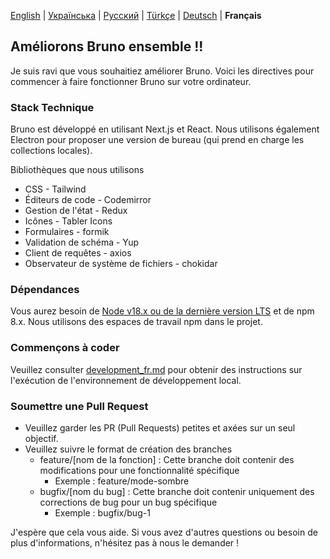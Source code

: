 [English](contributing.md) | [Українська](/contributing_ua.md) | [Русский](/contributing_ru.md) | [Türkçe](/contributing_tr.md) | [Deutsch](/contributing_de.md) | **Français**

## Améliorons Bruno ensemble !!

Je suis ravi que vous souhaitiez améliorer Bruno. Voici les directives pour commencer à faire fonctionner Bruno sur votre ordinateur.

### Stack Technique

Bruno est développé en utilisant Next.js et React. Nous utilisons également Electron pour proposer une version de bureau (qui prend en charge les collections locales).

Bibliothèques que nous utilisons

- CSS - Tailwind
- Éditeurs de code - Codemirror
- Gestion de l'état - Redux
- Icônes - Tabler Icons
- Formulaires - formik
- Validation de schéma - Yup
- Client de requêtes - axios
- Observateur de système de fichiers - chokidar

### Dépendances

Vous aurez besoin de [Node v18.x ou de la dernière version LTS](https://nodejs.org/fr/) et de npm 8.x. Nous utilisons des espaces de travail npm dans le projet.

### Commençons à coder

Veuillez consulter [development_fr.md](docs/development_fr.md) pour obtenir des instructions sur l'exécution de l'environnement de développement local.

### Soumettre une Pull Request

- Veuillez garder les PR (Pull Requests) petites et axées sur un seul objectif.
- Veuillez suivre le format de création des branches
  - feature/[nom de la fonction] : Cette branche doit contenir des modifications pour une fonctionnalité spécifique
    - Exemple : feature/mode-sombre
  - bugfix/[nom du bug] : Cette branche doit contenir uniquement des corrections de bug pour un bug spécifique
    - Exemple : bugfix/bug-1

J'espère que cela vous aide. Si vous avez d'autres questions ou besoin de plus d'informations, n'hésitez pas à nous le demander !
